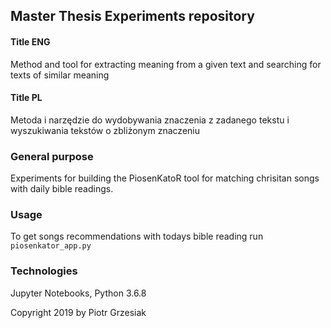## Master Thesis Experiments repository

#### Title ENG
Method and tool for extracting meaning from a given text and searching for texts of similar meaning
#### Title PL
Metoda i narzędzie do wydobywania znaczenia z zadanego tekstu i wyszukiwania tekstów o zbliżonym znaczeniu

### General purpose
Experiments for building the PiosenKatoR tool for matching chrisitan songs with daily bible readings.

### Usage
To get songs recommendations with todays bible reading run ```piosenkator_app.py```

### Technologies
Jupyter Notebooks, Python 3.6.8

Copyright 2019 by Piotr Grzesiak
